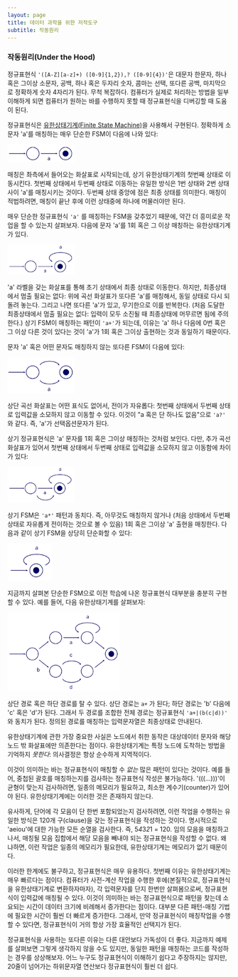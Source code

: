 ```yaml
---
layout: page
title: 데이터 과학을 위한 저작도구
subtitle: 작동원리
---
```


### 작동원리(Under the Hood)

정규표현식 `'([A-Z][a-z]+) ([0-9]{1,2}),? ([0-9]{4})'`은 대문자 한문자,
하나 혹은 그이상 소문자, 공백, 하나 혹은 두자리 숫자, 콤마는 선택, 또다른 공백, 마지막으로
정확하게 숫자 4자리가 된다.
무척 복잡하다. 컴퓨터가 실제로 처리하는 방법을 일부 이해하게 되면 
컴퓨터가 원하는 바를 수행하지 못할 때 정규표현식을 디버깅할 때 도움이 된다.

정규표현식은 [유한상태기계(Finite State Machine)](https://en.wikipedia.org/wiki/Finite-state_machine)을 사용해서 구현된다. 정확하게 소문자 'a'를 매칭하는 
매우 단순한 FSM이 다음에 나와 있다:

<img src="fig/regex-fsm-single-lower-case-a.png" alt="" width="30%" />

매칭은 촤측에서 들어오는 화살표로 시작되는데, 상기 유한상태기계의 첫번째 상태로 이동시킨다.
첫번째 상태에서 두번째 상태로 이동하는 유일한 방식은 1번 상태와 2번 상태 사이 'a'를 매칭시키는 것이다.
두번째 상태 중앙에 점은 최종 상태를 의미한다.
매칭이 적법하려면, 매칭이 끝난 후에 이런 상태중에 하나에 머물러야만 된다.

매우 단순한 정규표현식 `'a'` 를 매칭하는 FSM을 갖추었기 때문에,
약간 더 흥미로운 작업을 할 수 있는지 살펴보자.
다음에 문자 'a'를 1회 혹은 그 이상 매칭하는 유한상태기계가 있다.

<img src="fig/regex-fsm-one-or-more-a.png" alt="" width="30%" />

'a' 라벨을 갖는 화살표를 통해 초기 상태에서 최종 상태로 이동한다. 하지만,
최종상태에서 멈출 필요는 없다: 위에 곡선 화살표가 또다른 'a'를 매칭해서, 
동일 상태로 다시 되돌려 놓는다.
그리고 나면 또다른 'a'가 있고, 무기한으로 이를 반복한다.
(처음 도달한 최종상태에서 멈출 필요는 없다: 입력이 모두 소진될 때 최종상태에 머무르면 됨에 주의한다.)
상기 FSM이 매칭하는 패턴이 `'a+'`가 되는데, 이유는 'a' 하나 다음에 0번 혹은 그 이상 다른 것이 있다는 것이
'a'가 1회 혹은 그이상 출현하는 것과 동일하기 때문이다.

문자 'a' 혹은 어떤 문자도 매칭하지 않는 또다른 FSM이 다음에 있다:

<img src="fig/regex-fsm-one-a-or-nothing.png" alt="" width="30%" />

상단 곡선 화살표는 어떤 표식도 없어서, 전이가 자유롭다: 첫번째 상태에서 두번째 상태로 입력값을 
소모하지 않고 이동할 수 있다. 이것이 "a 혹은 단 하나도 없음"으로 `'a?'` 와 같다. 즉,
'a'가 선택옵션문자가 된다.

상기 정규표현식은 'a' 문자를 1회 혹은 그이상 매칭하는 것처럼 보인다.
다만, 추가 곡선 화살표가 있어서 첫번째 상태에서 두번째 상태로 입력값을 소모하지 않고 
이동함에 차이가 있다:

<img src="fig/regex-fsm-zero-or-more-a.png" alt="" width="30%" />

상기 FSM은 `'a*'` 패턴과 동치다. 즉, 아무것도 매칭하지 않거나
(처음 상태에서 두번째 상태로 자유롭게 전이하는 것으로 볼 수 있음)
1회 혹은 그이상 'a' 출현을
매칭한다. 다음과 같이 상기 FSM을 상당히 단순화할 수 있다:

<img src="fig/regex-fsm-simpler-zero-or-more-a.png" alt="" width="20%" />

지금까지 살펴본 단순한 FSM으로 이전 학습에 나온 정규표현식 대부분을 충분히 구현할 수 있다.
예를 들어, 다음 유한상태기계를 살펴보자:

<img src="fig/regex-fsm-complex.png" alt="" width="50%" />

상단 경로 혹은 하단 경로를 탈 수 있다.
상단 경로는 `a+` 가 된다; 하단 경로는 'b' 다음에 'c' 혹은 'd'가 된다.
그래서 두 경로를 조합한 전체 경로는 정규표현식 `'a+|(b(c|d))'` 와 동치가 된다.
정의된 경로를 매칭하는 입력문자열은 최종상태로 안내된다.

유한상태기계에 관한 가장 중요한 사실은 노드에서 취한 동작은 대상데이터 문자와 해당 노드 밖
화살표에만 의존한다는 점이다.
유한상태기계는 특정 노드에 도착하는 방법을 기억하지 *못한다*: 
의사결정은 항상 순수하게 지역적이다.

이것이 의미하는 바는 정규표현식이 매칭할 수 *없는* 많은 패턴이 있다는 것이다.
예를 들어, 중첩된 괄호를 매칭하는지를 검사하는 정규표현식 작성은 불가능하다.
'(((…)))'이 균형이 맞는지 검사하려면, 일종의 메모리가 필요하고, 최소한 계수기(counter)가 있어야 된다.
유한상태기계에는 이러한 것은 존재하지 않는다.

유사하게, 단어에 각 모음이 단 한번 포함되었는지 검사하려면, 이런 작업을 수행하는 유일한 방식은
120개 구(clause)을 갖는 정규표현식을 작성하는 것이다. 명시적으로 'aeiou'에 대한 가능한 모든
순열을 검사한다. 즉, 5*4*3*2*1 = 120.
임의 모음을 매칭하고 나서, 매칭될 모음 집합에서 해당 모음을 빼내야 되는 정규표현식을 작성할 수 없다.
왜냐하면, 이런 작업은 일종의 메모리가 필요한데, 유한상태기계는 메모리가 없기 때문이다.

이러한 한계에도 불구하고, 정규표현식은 매우 유용하다.
첫번째 이유는 유한상태기계는 매우 빠르다는 점이다.
컴퓨터가 사전-계산 작업을 수행한 후에(본질적으로, 
정규표현식을 유한상태기계로 변환하자마자), 
각 입력문자를 단지 한번만 살펴봄으로써, 정규표현식이 입력값에 매칭될 수 있다.
이것이 의미하는 바는 정규표현식으로 패턴을 찾는데 소요되는 시간이
데이터 크기에 비례해서 증가한다는 점이다.
대부분 다른 패턴-매칭 기법에 필요한 시간이 훨씬 더 빠르게 증가한다.
그래서, 만약 정규표현식이 매칭작업을 수행할 수 있다면, 
정규표현식이 거의 항상 가장 효율적인 선택지가 된다.

정규표현식을 사용하는 또다른 이유는 다른 대안보다 가독성이 더 좋다.
지금까지 예제를 살펴보면 그렇게 생각하지 않을 수도 있지만,
동일한 패턴을 매칭하는 코드를 작성하는 경우를 상상해보자.
어느 누구도 정규표현식이 이해하기 쉽다고 주장하지는 않지만,
20줄이 넘어가는 하위문자열 연산보다 정규표현식이 훨씬 더 쉽다.

